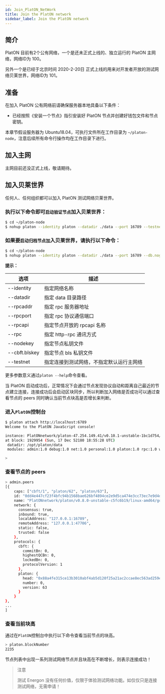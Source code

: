 ```yaml
---
id: Join_PlatON_NetWork
title: Join the PlatON network
sidebar_label: Join the PlatON network
---
```


## 简介

PlatON 目前有2个公有网络，一个是还未正式上线的、独立运行的 PlatON 主网络，网络ID为 100。

另外一个是已经于北京时间 2020-2-20日 正式上线的用来对开发者开放的测试网络贝莱世界，网络ID为 101。



## 准备

在加入 PlatON 公有网络前请确保服务器本地具备以下条件：

- 已经按照《安装一个节点》指引安装好 PlatON 节点并创建好钱包文件和节点密钥。

本章节假设服务器为 Ubuntu18.04，可执行文件所在工作目录为 `~/platon-node`，注意后续所有命令行操作均在工作目录下进行。




## 加入主网

主网目前还没正式上线，敬请期待。



## 加入贝莱世界

任何人、任何组织都可以加入 PlatON 测试网络贝莱世界。

### 执行以下命令即可`启动验证节点`加入贝莱世界：

```bash
$ cd ~/platon-node
$ nohup platon --identity platon --datadir ./data --port 16789 --testnet --rpcport 6789 --rpcapi "db,platon,net,web3,admin,personal" --rpc --nodekey ./data/nodekey --cbft.blskey ./data/blskey --verbosity 3 --rpcaddr 127.0.0.1 --syncmode "full" > ./data/platon.log 2>&1 &
```



### 如果要`启动归档节点加`入贝莱世界，请执行以下命令：

```bash
$ cd ~/platon-node
$ nohup platon --identity platon --datadir ./data --port 16789 --db.nogc --testnet --rpcport 6789 --rpcapi "db,platon,net,web3,admin,personal" --rpc --nodekey ./data/nodekey --cbft.blskey ./data/blskey --verbosity 3 --rpcaddr 127.0.0.1 --syncmode "full" > ./data/platon.log 2>&1 &
```

**提示：**

| **选项**      | **描述**                                 |
| ------------- | ---------------------------------------- |
| --identity    | 指定网络名称                             |
| --datadir     | 指定 data 目录路径                       |
| --rpcaddr     | 指定 rpc 服务器地址                      |
| --rpcport     | 指定 rpc 协议通信端口                    |
| --rpcapi      | 指定节点开放的 rpcapi 名称               |
| --rpc         | 指定 http-rpc 通讯方式                   |
| --nodekey     | 指定节点私钥文件                         |
| --cbft.blskey | 指定节点 bls 私钥文件                    |
| --testnet     | 指定连接到测试网络，不指定默认运行主网络 |

更多参数意义通过`platon --help`命令查看。

当 PlatON 启动成功后，正常情况下会通过节点发现协议自动和距离自己最近的节点建立连接，连接成功后会启动区块同步，所以判断加入网络是否成功可以通过查看节点的 peers 同时确认当前节点块高是否增长来判断。



### 进入`PlatON`控制台

```bash
$ platon attach http://localhost:6789
Welcome to the PlatON JavaScript console!

instance: PlatONnetwork/platon-47.254.149.41/v0.10.1-unstable-1bc1d754/linux-amd64/go1.13.1
at block: 1929954 (Sun, 17 Dec 52180 18:55:28 UTC)
 datadir: /opt/platon/data
 modules: admin:1.0 debug:1.0 net:1.0 personal:1.0 platon:1.0 rpc:1.0 web3:1.0

>
```



### 查看节点的  peers

```bash
> admin.peers
[{
    caps: ["cbft/1", "platon/62", "platon/63"],
    id: "0dd4e447cf23f4bfc94b1568bae626bf4894ce2e9d5ca474e3cc73ec7e9d4de550fffc1e2fc64cca25d42aecf6169cf8f8c0f4fe6adb847c33dc6ceb6f001bd1",
    name: "PlatONnetwork/platon/v0.8.0-unstable-c5fc6b19/linux-amd64/go1.11.11",
    network: {
      consensus: true,
      inbound: true,
      localAddress: "127.0.0.1:16789",
      remoteAddress: "127.0.0.1:47706",
      static: false,
      trusted: false
    },
    protocols: {
      cbft: {
        commitBn: 0,
        highestQCBn: 0,
        lockedBn: 0,
        protocolVersion: 1
      },
      platon: {
        head: "0x88a4fe315ce13b3010abf4ab5d120f25a21ac2ccae8ec563ad259e47e24b24bc",
        number: 0,
        version: 63
      }
    }
},
...
]
```



### 查看当前块高

通过在`PlatON`控制台中执行以下命令查看当前节点的块高。

```bash
> platon.blockNumber
2235
```

节点列表中出现一系列测试网络节点并且块高在不断增长，则表示连接成功！

> 注意
>
> 测试 Energon 没有任何价值，仅限于体验测试网络功能。如仅仅只是连接测试网络，无需申请！